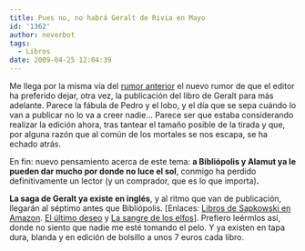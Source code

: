 ```yaml
---
title: Pues no, no habrá Geralt de Rivia en Mayo
id: '1362'
author: neverbot
tags:
  - Libros
date: 2009-04-25 12:04:39
---
```


Me llega por la misma vía del [rumor anterior](https://www.neverbot.com/libros/26-de-mayo-%c2%bfpublicacion-del-ultimo-libro-de-geralt/) el nuevo rumor de que el editor ha preferido dejar, otra vez, la publicación del libro de Geralt para más adelante. Parece la fábula de Pedro y el lobo, y el día que se sepa cuándo lo van a publicar no lo va a creer nadie... Parece ser que estaba considerando realizar la edición ahora, tras tantear el tamaño posible de la tirada y que, por alguna razón que al común de los mortales se nos escapa, se ha echado atrás.

En fin: nuevo pensamiento acerca de este tema: **a Bibliópolis y Alamut ya le pueden dar mucho por donde no luce el sol**, conmigo ha perdido definitivamente un lector (y un comprador, que es lo que importa)**.**

**La saga de Geralt ya existe en inglés**, y al ritmo que van de publicación, llegarán al séptimo antes que Bibliópolis. \[Enlaces: [Libros de Sapkowski en Amazon](http://www.amazon.com/exec/obidos/search-handle-url/ref=ntt_athr_dp_sr_1?_encoding=UTF8&search-type=ss&index=books&field-author=Andrzej%20Sapkowski). [El último deseo](http://www.amazon.com/Last-Wish-Andrzej-Sapkowski/dp/0316029181/ref=sr_1_1?ie=UTF8&s=books&qid=1240653275&sr=1-1) y [La sangre de los elfos](http://www.amazon.com/Blood-Elves-Witcher-Andrzej-Sapkowski/dp/031602919X/ref=sr_1_2?ie=UTF8&s=books&qid=1240653275&sr=1-2)\]. Prefiero leérmlos así, donde no siento que nadie me esté tomando el pelo. Y ya existen en tapa dura, blanda y en edición de bolsillo a unos 7 euros cada libro.